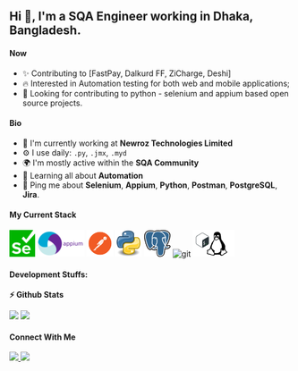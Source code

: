 ## Hi 👋, I'm a SQA Engineer working in Dhaka, Bangladesh.



#### Now



- ✨ Contributing to [FastPay, Dalkurd FF, ZiCharge, Deshi]
- :fire: Interested in Automation testing for both web and mobile applications;
- :calendar: Looking for contributing to python - selenium and appium based open source projects.



#### Bio



- 🏢 I'm currently working at **Newroz Technologies Limited**
- ⚙️ I use daily: `.py`, `.jmx`, `.myd`
- 🌍 I'm mostly active within the **SQA Community**
- 🌱 Learning all about **Automation**
- 💬 Ping me about **Selenium**, **Appium**, **Python**, **Postman**, **PostgreSQL**, **Jira**.



#### My Current Stack



<img height="48" src="images/Selenium.png" alt="Selenium"> <img height="48" src="images/Appium.png" alt="Appium"> <img height="48" src="images/Postman.png" alt="Postman"> <img height="48" src="images/Python.png" alt="python"> <img height="48" src="images/Postgresql.png" alt="Postgresql"> <img height="48" src="img/Github.png" alt="git"> <img height="48" src="images/Bash.png" alt="bash">



#### Development Stuffs:



<b>⚡ Github Stats</b>
<p float="left">
<img height="180em" src="https://github-readme-stats.vercel.app/api?username=moinuahmed&show_icons=true&hide_border=true&&count_private=true&include_all_commits=true" />
<img height="180em" src="https://github-readme-stats.vercel.app/api/top-langs/?username=moinuahmed&show_icons=true&hide_border=true&layout=compact&langs_count=8"/>
</p>



#### Connect With Me



<p left="center">
<a href="https://www.linkedin.com/in/moin-uddin-ahmed/">
  <img src="https://img.shields.io/badge/linkedin-%230077B5.svg?&style=for-the-badge&logo=linkedin&logoColor=white" height=25>
</a>
<a href="mailto:moineyee@gmail.com">
  <img src="    https://img.shields.io/badge/Gmail-D14836?style=for-the-badge&logo=gmail&logoColor=white" height=25>
</a>
</p>
